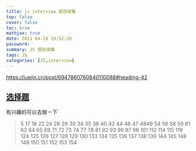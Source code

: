 ```yaml
---
title: js interview 题目收集
top: false
cover: false
toc: true
mathjax: true
date: 2021-04-19 19:52:10
password:
summary: JS 题目收集
tags: JS
categories: [JS,interview]
---
```


https://juejin.cn/post/6947860760840110088#heading-42

## [选择题](https://github.com/lydiahallie/javascript-questions/blob/master/zh-CN/README-zh_CN.md#31-%E5%BD%93%E7%82%B9%E5%87%BB%E6%8C%89%E9%92%AE%E6%97%B6eventtarget%E6%98%AF%E4%BB%80%E4%B9%88)

有兴趣的可以去做一下 



>  5 17 18 22 24 26 29 30 34 35 38 40 42 44 46 47 4849 54 56 58 59 61 62 64 65 69 71 72  73 74 77 78 81 92 93 96 97 98 101 112 114 115 119 124  125  126  127  128 129 130 133 134 135 136 137 138 139 144  145  148  149  150 151  152 153 154   
>
> 

